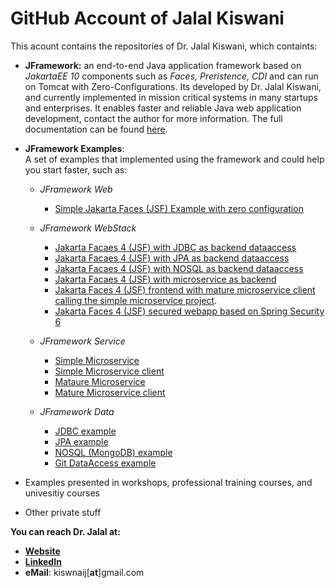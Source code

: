 # GitHub Account of Jalal Kiswani
This acount contains the repositories of Dr. Jalal Kiswani, which containts:
- **JFramework:** an end-to-end Java application framework based on _JakartaEE 10_ components such as _Faces, Preristence, CDI_ and can run on Tomcat with Zero-Configurations. Its developed by Dr. Jalal Kiswani, and currently implemented in mission critical systems in many startups and enterprises. It  enables faster and reliable Java web application development, contact the author for more information. The full documentation can be found [here](https://j-framework.com).

- **JFramework Examples**:   
 A set of examples that implemented using the framework and could help you start faster, such as:
     - _JFramework Web_
       - [Simple Jakarta Faces (JSF) Example with zero configuration](https://github.com/kiswanij/jframework-web-simple-example) 
       
     - _JFramework WebStack_  
       - [Jakarta Facaes 4 (JSF) with JDBC as backend dataaccess](https://github.com/kiswanij/jframework-web-jdbc-example) 
       - [Jakarta Facaes 4 (JSF) with JPA as backend dataaccess](https://github.com/kiswanij/jframework-web-jpa-example)  
       - [Jakarta Facaes 4 (JSF) with NOSQL as backend dataaccess](https://github.com/kiswanij/jframework-web-nosql-example) 
       - [Jakarta Facaes 4 (JSF) with microservice as backend](https://github.com/kiswanij/jframework-web-microservice-client-example)
       - [Jakarta Faces 4 (JSF) frontend with mature microservice client calling the simple microservice project](https://github.com/kiswanij/jfamework-web-microservice-mature-client-example).
       - [Jakarta Faces 4 (JSF) secured webapp based on Spring Security 6](https://github.com/kiswanij/jfamework-web-microservice-mature-client-example)

    - _JFramework Service_
       - [Simple Microservice](https://github.com/kiswanij/jframework-microservice-example) 
       - [Simple Microservice client](https://github.com/kiswanij/jframework-microservice-client-example)
       - [Mataure Microservice](https://github.com/kiswanij/jframework-microservice-mature-example) 
       - [Mature Microservice client](https://github.com/kiswanij/jframework-microservice-mature-client-example)   
       
    - _JFramework Data_
       - [JDBC example](https://github.com/kiswanij/jframework-data-jdbc-example)  
       - [JPA example](https://github.com/kiswanij/jframework-data-jpa-example) 
       - [NOSQL (MongoDB) example](https://github.com/kiswanij/jframework-data-nosql-mongo-example)
       - [Git DataAccess example](https://github.com/kiswanij/jframework-data-git-example)
       
- Examples presented in workshops, professional training courses, and univesitiy courses
- Other private stuff

**You can reach Dr. Jalal at:** 
- [**Website**](https://jalalkiswani.com)
- [**LinkedIn**](https://www.linkedin.com/in/jalalkiswani/) 
- **eMail**: kiswnaij[**at**]gmail.com
